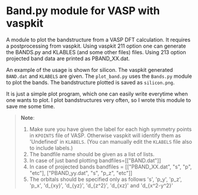 # Band.py module for VASP with vaspkit

A module to plot the bandstructure from a VASP DFT calculation. It requires
a postprocessing from vaspkit. Using vaspkit 211 option one can generate the
BANDS.py and KLABLES (and some other files) files. Using 213 option projected
band data are printed as PBAND_XX.dat.

An example of the usage is shown for silicon. The vaspkit generated `BAND.dat`
and `KLABELS` are given. The `plot_band.py` uses the `Bands.py` module to plot
the bands. The bandstructure plotted is saved as `silicon.png`.

It is just a simple plot program, which one can easily write everytime when one
wants to plot. I plot bandstructures very often, so I wrote this module to save
me some time.

> **Note**:
> 1. Make sure you have given the label for each high symmetry points in `KPOINTS`
> file of VASP. Otherwise vaspkit will identify them as 'Undefined' in `KLABELS`.
> (You can manually edit the `KLABELS` file also to include labels.)
> 2. The bandfile name should be given as a list of lists.
> 3. In case of just band plotting bandfiles=[["BAND.dat"]]
> 4. In case of projected bands bandfiles = [["PBAND_XX.dat", "s", "p", "etc"], ["PBAND_yy.dat", "s", "p_z", "etc"]]
> 5. The orbitals should be specified only as follows 's', 'p_y', 'p_z', 'p_x', 'd_{xy}', 'd_{yz}', 'd_{z^2}', 'd_{xz}' and 'd_{x^2-y^2}'
